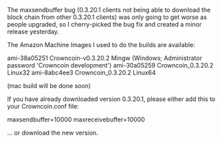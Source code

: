 The maxsendbuffer bug (0.3.20.1 clients not being able to download the block chain from other 0.3.20.1 clients) was only going to get
worse as people upgraded, so I cherry-picked the bug fix and created a minor release yesterday.

The Amazon Machine Images I used to do the builds are available:

  ami-38a05251   Crowncoin-v0.3.20.2 Mingw    (Windows; Administrator password 'Crowncoin development')
  ami-30a05259   Crowncoin_0.3.20.2 Linux32
  ami-8abc4ee3   Crowncoin_0.3.20.2 Linux64

(mac build will be done soon)

If you have already downloaded version 0.3.20.1, please either add this to your Crowncoin.conf file:

  maxsendbuffer=10000
  maxreceivebuffer=10000

... or download the new version.
